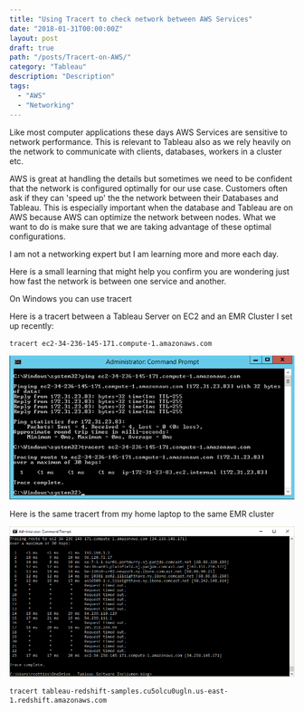 ```yaml
---
title: "Using Tracert to check network between AWS Services"
date: "2018-01-31T00:00:00Z"
layout: post
draft: true
path: "/posts/Tracert-on-AWS/"
category: "Tableau"
description: "Description"
tags:
  - "AWS"
  - "Networking"
---
```


Like most computer applications these days AWS Services are sensitive to network performance. This is relevant to Tableau also as we rely heavily on the network to communicate with clients, databases, workers in a cluster etc.

AWS is great at handling the details but sometimes we need to be confident that the network is configured optimally for our use case. Customers often ask if they can 'speed up' the the network between their Databases and Tableau. This is especially important when the database and Tableau are on AWS because AWS can optimize the network between nodes. What we want to do is make sure that we are taking advantage of these optimal configurations.

I am not a networking expert but I am learning more and more each day.

Here is a small learning that might help you confirm you are wondering just how fast the network is between one service and another.

On Windows you can use tracert

Here is a tracert between a Tableau Server on EC2 and an EMR Cluster I set up recently:

```
tracert ec2-34-236-145-171.compute-1.amazonaws.com
```

![](images/tracert-from-ec2-to-emr.png)

Here is the same tracert from my home laptop to the same EMR cluster

![](images/tracert-home-to-emr.png)

```
tracert tableau-redshift-samples.cu5olcu0ugln.us-east-1.redshift.amazonaws.com
```